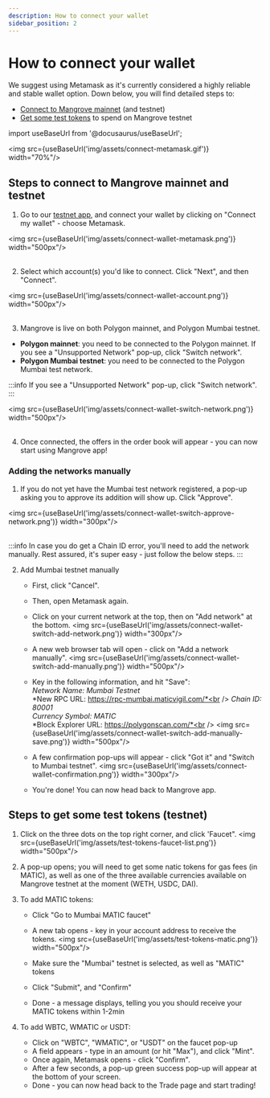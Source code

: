 ```yaml
---
description: How to connect your wallet
sidebar_position: 2
---
```



# How to connect your wallet

We suggest using Metamask as it's currently considered a highly reliable and stable wallet option.
Down below, you will find detailed steps to:
* [Connect to Mangrove mainnet](./how-to-connect-wallet.md#steps-to-connect-to-mangrove-mainnet-and-testnet) (and testnet)
* [Get some test tokens](./how-to-connect-wallet.md#steps-to-get-some-test-tokens-testnet) to spend on Mangrove testnet

import useBaseUrl from '@docusaurus/useBaseUrl';

<img src={useBaseUrl('img/assets/connect-metamask.gif')} width="70%"/>


## Steps to connect to Mangrove mainnet and testnet

1. Go to our [testnet app](https://testnet.mangrove.exchange/), and connect your wallet by clicking on "Connect my wallet" - choose Metamask.

<img src={useBaseUrl('img/assets/connect-wallet-metamask.png')} width="500px"/><br /><br />

2. Select which account(s) you'd like to connect. Click "Next", and then "Connect".

<img src={useBaseUrl('img/assets/connect-wallet-account.png')} width="500px"/><br /><br />

3. Mangrove is live on both Polygon mainnet, and Polygon Mumbai testnet.
* **Polygon mainnet**: you need to be connected to the Polygon mainnet. If you see a "Unsupported Network" pop-up, click "Switch network".
* **Polygon Mumbai testnet**: you need to be connected to the Polygon Mumbai test network.

:::info
 If you see a "Unsupported Network" pop-up, click "Switch network".
:::

<img src={useBaseUrl('img/assets/connect-wallet-switch-network.png')} width="500px"/><br /><br />

4. Once connected, the offers in the order book will appear - you can now start using Mangrove app!

### Adding the networks manually

1. If you do not yet have the Mumbai test network registered, a pop-up asking you to approve its addition will show up. Click "Approve".

<img src={useBaseUrl('img/assets/connect-wallet-switch-approve-network.png')} width="300px"/><br /><br />

:::info
In case you do get a Chain ID error, you'll need to add the network manually. Rest assured, it's super easy - just follow the below steps.
:::

2. Add Mumbai testnet manually
    * First, click "Cancel".
    * Then, open Metamask again.
    * Click on your current network at the top, then on "Add network" at the bottom.
    <img src={useBaseUrl('img/assets/connect-wallet-switch-add-network.png')} width="300px"/>

    * A new web browser tab will open - click on "Add a network manually".
    <img src={useBaseUrl('img/assets/connect-wallet-switch-add-manually.png')} width="500px"/>

    * Key in the following information, and hit "Save":<br />
    *Network Name: Mumbai Testnet*<br />
    *New RPC URL: https://rpc-mumbai.maticvigil.com/*<br />
    *Chain ID: 80001*<br />
    *Currency Symbol: MATIC*<br />
    *Block Explorer URL: https://polygonscan.com/*<br />
    <img src={useBaseUrl('img/assets/connect-wallet-switch-add-manually-save.png')} width="500px"/>

    * A few confirmation pop-ups will appear - click "Got it" and "Switch to Mumbai testnet".
    <img src={useBaseUrl('img/assets/connect-wallet-confirmation.png')} width="300px"/>

    * You're done! You can now head back to Mangrove app.


## Steps to get some test tokens (testnet)

1. Click on the three dots on the top right corner, and click 'Faucet".
<img src={useBaseUrl('img/assets/test-tokens-faucet-list.png')} width="500px"/>

2. A pop-up opens; you will need to get some natic tokens for gas fees (in MATIC), as well as one of the three available currencies available on Mangrove testnet at the moment (WETH, USDC, DAI).

3. To add MATIC tokens:
    * Click "Go to Mumbai MATIC faucet"
    * A new tab opens - key in your account address to receive the tokens.
    <img src={useBaseUrl('img/assets/test-tokens-matic.png')} width="500px"/>

    * Make sure the "Mumbai" testnet is selected, as well as "MATIC" tokens
    * Click "Submit", and "Confirm"
    * Done - a message displays, telling you you should receive your MATIC tokens within 1-2min


4. To add WBTC, WMATIC or USDT:
    * Click on "WBTC", "WMATIC", or "USDT" on the faucet pop-up
    * A field appears - type in an amount (or hit "Max"), and click "Mint".
    * Once again, Metamask opens - click "Confirm".
    * After a few seconds, a pop-up green success pop-up will appear at the bottom of your screen.
    * Done - you can now head back to the Trade page and start trading!
